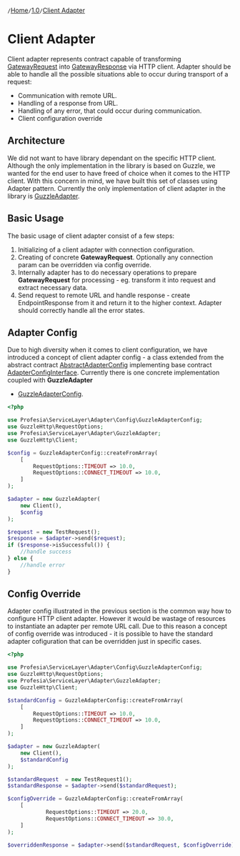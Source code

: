 `/`[Home](/service-layer)`/`[1.0](/service-layer/docs/1.0)`/`[Client Adapter](06-client-adapter.html)

# Client Adapter

Client adapter represents contract capable of
transforming [GatewayRequest](../../src/Transport/Request/GatewayRequestInterface.php)
into [GatewayResponse](../../src/Response/GatewayResponseInterface.php) via HTTP client.
Adapter should be able to handle all the possible situations able to occur during transport of a request:

* Communication with remote URL.
* Handling of a response from URL.
* Handling of any error, that could occur during communication.
* Client configuration override

## Architecture

We did not want to have library dependant on the specific HTTP client. Although the only implementation in the
library is based on Guzzle, we wanted for the end user to have freed of choice when it comes to the HTTP client.
With this concern in mind, we have built this set of classes using Adapter pattern.
Currently the only implementation of client adapter in the library
is [GuzzleAdapter](../../src/Adapter/GuzzleAdapter.php).

## Basic Usage

The basic usage of client adapter consist of a few steps:

1. Initializing of a client adapter with connection configuration.
2. Creating of concrete **GatewayRequest**. Optionally any connection param can be overridden via config override.
3. Internally adapter has to do necessary operations to prepare **GatewayRequest** for processing - eg. transform it
   into request and extract necessary data.
4. Send request to remote URL and handle response - create EndpointResponse from it and return it to the higher context.
   Adapter should
   correctly handle all the error states.

## Adapter Config

Due to high diversity when it comes to client configuration, we have introduced a concept of client adapter config -
a class extended from the abstract contract [AbstractAdapterConfig](../../src/Adapter/Config/AbstractAdapterConfig.php)
implementing base contract [AdapterConfigInterface](../../src/Adapter/Config/AdapterConfigInterface.php).
Currently there is one concrete implementation coupled with **GuzzleAdapter**
- [GuzzleAdapterConfig](../../src/Adapter/Config/GuzzleAdapterConfig.php).

```php
<?php

use Profesia\ServiceLayer\Adapter\Config\GuzzleAdapterConfig;
use GuzzleHttp\RequestOptions;
use Profesia\ServiceLayer\Adapter\GuzzleAdapter;
use GuzzleHttp\Client;

$config = GuzzleAdapterConfig::createFromArray(
    [
        RequestOptions::TIMEOUT => 10.0,
        RequestOptions::CONNECT_TIMEOUT => 10.0,
    ]
);

$adapter = new GuzzleAdapter(
    new Client(),
    $config
);

$request = new TestRequest();
$response = $adapter->send($request);
if ($response->isSuccessful()) {
    //handle success
} else {
    //handle error
}
```
## Config Override
Adapter config illustrated in the previous section is the common way how to configure HTTP client adapter.
However it would be wastage of resources to instantiate an adapter per remote URL call. Due to this reason
a concept of config override was introduced - it is possible to have the standard adapter cofiguration that
can be overridden just in specific cases.
```php
<?php

use Profesia\ServiceLayer\Adapter\Config\GuzzleAdapterConfig;
use GuzzleHttp\RequestOptions;
use Profesia\ServiceLayer\Adapter\GuzzleAdapter;
use GuzzleHttp\Client;

$standardConfig = GuzzleAdapterConfig::createFromArray(
    [
        RequestOptions::TIMEOUT => 10.0,
        RequestOptions::CONNECT_TIMEOUT => 10.0,
    ]
);

$adapter = new GuzzleAdapter(
    new Client(),
    $standardConfig
);

$standardRequest  = new TestRequest1();
$standardResponse = $adapter->send($standardRequest);

$configOverride = GuzzleAdapterConfig::createFromArray(
    [
            RequestOptions::TIMEOUT => 20.0,
            RequestOptions::CONNECT_TIMEOUT => 30.0,    
    ]
);

$overriddenResponse = $adapter->send($standardRequest, $configOverride);
```

